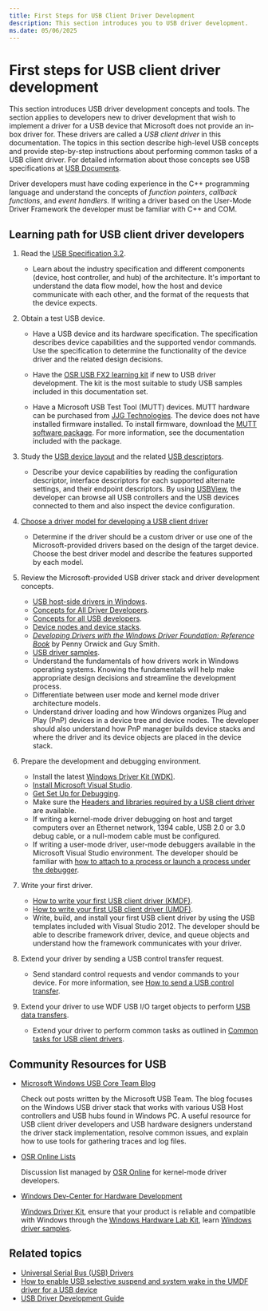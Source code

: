 ```yaml
---
title: First Steps for USB Client Driver Development
description: This section introduces you to USB driver development.
ms.date: 05/06/2025
---
```


# First steps for USB client driver development

This section introduces USB driver development concepts and tools. The section applies to developers new to driver development that wish to implement a driver for a USB device that Microsoft does not provide an in-box driver for. These drivers are called a *USB client driver* in this documentation. The topics in this section describe high-level USB concepts and provide step-by-step instructions about performing common tasks of a USB client driver. For detailed information about those concepts see USB specifications at [USB Documents](https://usb.org/documents).

Driver developers must have coding experience in the C++ programming language and understand the concepts of *function pointers*, *callback functions*, and *event handlers*. If writing a driver based on the User-Mode Driver Framework the developer must be familiar with C++ and COM.

## Learning path for USB client driver developers

1. Read the [USB Specification 3.2](https://usb.org/document-library/usb-32-specification-released-september-22-2017-and-ecns).
    - Learn about the industry specification and different components (device, host controller, and hub) of the architecture. It's important to understand the data flow model, how the host and device communicate with each other, and the format of the requests that the device expects.

1. Obtain a test USB device.
     - Have a USB device and its hardware specification. The specification describes device capabilities and the supported vendor commands. Use the specification to determine the functionality of the device driver and the related design decisions.

     - Have the [OSR USB FX2 learning kit](https://www.amazon.com/OSR-USB-FX2-Learning-Kit/dp/B07FNSYCLR) if new to USB driver development. The kit is the most suitable to study USB samples included in this documentation set.
     - Have a Microsoft USB Test Tool (MUTT) devices. MUTT hardware can be purchased from [JJG Technologies](http://www.jjgtechnologies.com/Mutt20.htm). The device does not have installed firmware installed. To install firmware, download the [MUTT software package](./microsoft-usb-test-tool--mutt--devices.md). For more information, see the documentation included with the package.

1. Study the [USB device layout](usb-device-layout.md) and the related [USB descriptors](usb-descriptors.md).
    - Describe your device capabilities by reading the configuration descriptor, interface descriptors for each supported alternate settings, and their endpoint descriptors. By using [USBView](../debugger/usbview.md), the developer can browse all USB controllers and the USB devices connected to them and also inspect the device configuration.

1. [Choose a driver model for developing a USB client driver](winusb-considerations.md)
    - Determine if the driver should be a custom driver or use one of the Microsoft-provided drivers based on the design of the target device. Choose the best driver model and describe the features supported by each model.

1. Review the Microsoft-provided USB driver stack and driver development concepts.
    - [USB host-side drivers in Windows](usb-3-0-driver-stack-architecture.md).
    - [Concepts for All Driver Developers](../gettingstarted/concepts-and-knowledge-for-all-driver-developers.md).
    - [Concepts for all USB developers](usb-concepts-for-all-developers.md).
    - [Device nodes and device stacks](../gettingstarted/device-nodes-and-device-stacks.md).
    - *[Developing Drivers with the Windows Driver Foundation: Reference Book](../wdf/developing-drivers-with-wdf.md)* by Penny Orwick and Guy Smith.
    - [USB driver samples](usb-driver-samples-in-wdk.md).
    - Understand the fundamentals of how drivers work in Windows operating systems. Knowing the fundamentals will help make appropriate design decisions and streamline the development process.
    - Differentiate between user mode and kernel mode driver architecture models.
    - Understand driver loading and how Windows organizes Plug and Play (PnP) devices in a device tree and device nodes. The developer should also understand how PnP manager builds device stacks and where the driver and its device objects are placed in the device stack.

1. Prepare the development and debugging environment.
    - Install the latest [Windows Driver Kit (WDK)](../download-the-wdk.md).
    - [Install Microsoft Visual Studio](https://visualstudio.microsoft.com/downloads/).
    - [Get Set Up for Debugging](../debugger/getting-set-up-for-debugging.md).
    - Make sure the [Headers and libraries required by a USB client driver](headers-and-libraries-for-a-usb-client-driver.md) are available.
    - If writing a kernel-mode driver debugging on host and target computers over an Ethernet network, 1394 cable, USB 2.0 or 3.0 debug cable, or a null-modem cable must be configured.
    - If writing a user-mode driver, user-mode debuggers available in the Microsoft Visual Studio environment. The developer should be familiar with [how to attach to a process or launch a process under the debugger](../debugger/debugging-a-user-mode-process-using-visual-studio.md).

1. Write your first driver.
    - [How to write your first USB client driver (KMDF)](tutorial--write-your-first-usb-client-driver--kmdf-.md).
    - [How to write your first USB client driver (UMDF)](implement-driver-entry-for-a-usb-driver--umdf-.md).
    - Write, build, and install your first USB client driver by using the USB templates included with Visual Studio 2012. The developer should be able to describe framework driver, device, and queue objects and understand how the framework communicates with your driver.

1. Extend your driver by sending a USB control transfer request.
    - Send standard control requests and vendor commands to your device. For more information, see [How to send a USB control transfer](usb-control-transfer.md).

1. Extend your driver to use WDF USB I/O target objects to perform [USB data transfers](usb-device-i-o.md).
    - Extend your driver to perform common tasks as outlined in [Common tasks for USB client drivers](wdk-resources-for-usb-driver-development.md).

## Community Resources for USB

- [Microsoft Windows USB Core Team Blog](https://techcommunity.microsoft.com/category/microsoftusb/blog/microsoftusbblog)

   Check out posts written by the Microsoft USB Team. The blog focuses on the Windows USB driver stack that works with various USB Host controllers and USB hubs found in Windows PC. A useful resource for USB client driver developers and USB hardware designers understand the driver stack implementation, resolve common issues, and explain how to use tools for gathering traces and log files.

- [OSR Online Lists](https://www.osronline.com/)

   Discussion list managed by [OSR Online](https://www.osronline.com/) for kernel-mode driver developers.

- [Windows Dev-Center for Hardware Development](../dashboard/index.md)

   [Windows Driver Kit](../download-the-wdk.md), ensure that your product is reliable and compatible with Windows through the [Windows Hardware Lab Kit](/windows-hardware/test/hlk/), learn [Windows driver samples](../samples/index.md).

## Related topics

- [Universal Serial Bus (USB) Drivers](../index.yml)
- [How to enable USB selective suspend and system wake in the UMDF driver for a USB device](./selective-suspend-in-umdf-drivers.md)
- [USB Driver Development Guide](usb-driver-development-guide.md)
